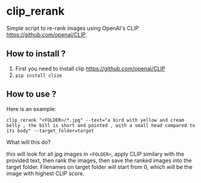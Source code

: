 # clip_rerank

Simple script to re-rank images using OpenAI's CLIP https://github.com/openai/CLIP.

## How to install ?

1. First you need to install clip <https://github.com/openai/CLIP>
2. `pip install clize`

## How to use ?

Here is an example:

`clip_rerank "<FOLDER>/*.jpg" --text="a bird with yellow and cream belly , the bill is short and pointed , with a small head compared to its body" --target_folder=target`
  

What will this do?

this will look for all jpg images in `<FOLDER>`, apply CLIP similary with the provided text, then rank the images, then save the ranked
images into the target folder. Filenames on target folder will start from 0, which will be the image with highest CLIP score. 
